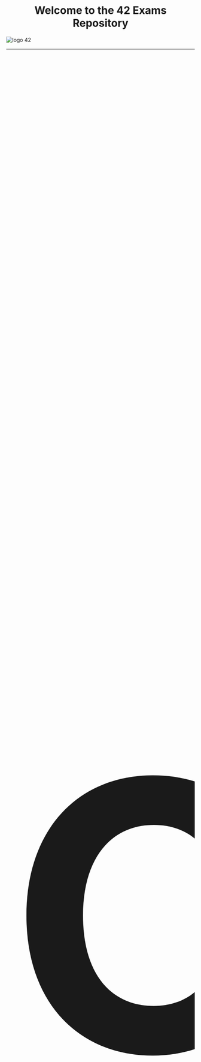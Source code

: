 <div align="center">
<h1>Welcome to the 42 Exams Repository</h1>
</div>

![logo 42](https://github.com/DevAwizard/Exams_42/assets/153505451/87d33eb6-ece1-43cd-92c7-d64152cc4968)





<div align="center">
  <table>
    <tr>
      <th align="center"><span style="font-size:1000px">📚 Common Core Exams</span></th>
    </tr>
    <tr>
      <td>

| 💻 [Exam Guide](https://github.com/DevAwizard/Exams_42/blob/main/.github/Exam_Guide/README.md) | 📘 [Exam Rank 02](https://github.com/DevAwizard/Exams_42/blob/main/.github/Exam_rank_2/README.md) | 📒 [Exam Rank 03](https://github.com/DevAwizard/Exams_42/blob/main/.github/Exam_rank_3/README.md) | 📙 [Exam Rank 04](https://github.com/DevAwizard/Exams_42/blob/main/.github/Exam_rank_4/README.md) | 📗 [Exam Rank 05](https://github.com/DevAwizard/Exams_42/blob/main/.github/Exam_rank_5/README.md) | 📕 [Exam Rank 06](https://github.com/DevAwizard/Exams_42/blob/main/.github/Exam_rank_6/README.md) |
|--|--|--|--|--|--|

</td>
</tr>
</table>
</div>

<div align="center">

### 🚨 Important Announcement Regarding This Repository 🚨  

Due to recent enforcement of **42’s principles**, I have decided to **remove any material that could potentially violate 42’s policies** while keeping content that aligns with their guidelines.  

</div>

### 🔹 **What’s Changing?**  
✅ **Removed:** Any **forbidden content**, such as **full project solutions or evaluative work**.  
✅ **Kept:** The repository will continue to host **educational resources**, including explanations, references, and concept notes.  

### 🔹 **Why?**  
This decision is to **ensure compliance with 42’s principles** while still supporting **learning and knowledge-sharing** in an ethical way.  

💡 **Thank You for Your Support!**  

I truly appreciate everyone who has found this repository useful. **Your support means a lot!** 🙌  
If you’re interested, **don’t forget to check out my other repositories** for more learning resources.  

<div align="center">
✨ Stay curious and keep learning! 🚀  
</div>



> 📢 **Note:**  
> **Only Exam 2 & 3 are available.**
>

---
